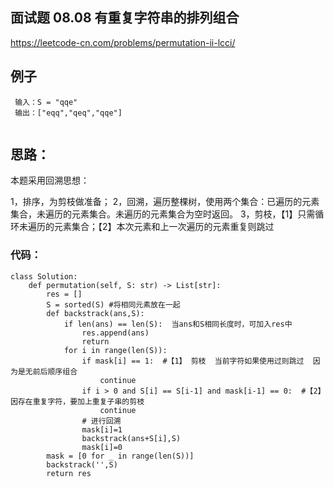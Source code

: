 ##  面试题 08.08  有重复字符串的排列组合

https://leetcode-cn.com/problems/permutation-ii-lcci/


## 例子
```
 输入：S = "qqe"
 输出：["eqq","qeq","qqe"]
 
```

## 思路：

本题采用回溯思想：

1，排序，为剪枝做准备；
2，回溯，遍历整棵树，使用两个集合：已遍历的元素集合，未遍历的元素集合。未遍历的元素集合为空时返回。
3，剪枝，【1】只需循环未遍历的元素集合；【2】本次元素和上一次遍历的元素重复则跳过
 

### 代码：

```
class Solution:
    def permutation(self, S: str) -> List[str]:
        res = []
        S = sorted(S) #将相同元素放在一起
        def backstrack(ans,S):
            if len(ans) == len(S):  当ans和S相同长度时，可加入res中
                res.append(ans)
                return
            for i in range(len(S)):
                if mask[i] == 1:  #【1】 剪枝  当前字符如果使用过则跳过  因为是无前后顺序组合
                    continue
                if i > 0 and S[i] == S[i-1] and mask[i-1] == 0:  #【2】 因存在重复字符，要加上重复子串的剪枝
                    continue
                # 进行回溯
                mask[i]=1
                backstrack(ans+S[i],S)
                mask[i]=0
        mask = [0 for _ in range(len(S))]
        backstrack('',S)
        return res

```